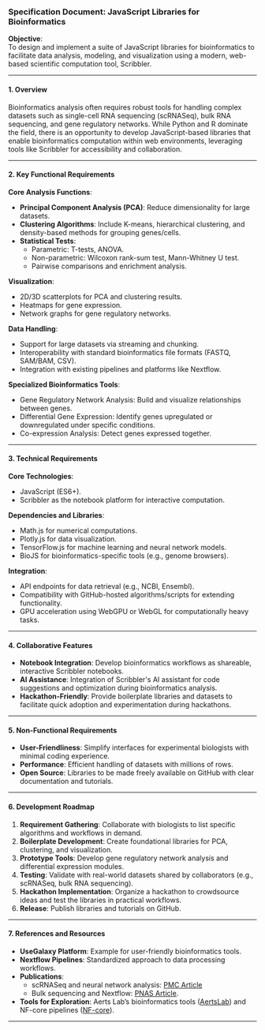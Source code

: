 ### Specification Document: JavaScript Libraries for Bioinformatics

**Objective**:  
To design and implement a suite of JavaScript libraries for bioinformatics to facilitate data analysis, modeling, and visualization using a modern, web-based scientific computation tool, Scribbler.

---

#### **1. Overview**

Bioinformatics analysis often requires robust tools for handling complex datasets such as single-cell RNA sequencing (scRNASeq), bulk RNA sequencing, and gene regulatory networks. While Python and R dominate the field, there is an opportunity to develop JavaScript-based libraries that enable bioinformatics computation within web environments, leveraging tools like Scribbler for accessibility and collaboration.

---

#### **2. Key Functional Requirements**

**Core Analysis Functions**:  
- **Principal Component Analysis (PCA)**: Reduce dimensionality for large datasets.  
- **Clustering Algorithms**: Include K-means, hierarchical clustering, and density-based methods for grouping genes/cells.  
- **Statistical Tests**:  
  - Parametric: T-tests, ANOVA.  
  - Non-parametric: Wilcoxon rank-sum test, Mann-Whitney U test.  
  - Pairwise comparisons and enrichment analysis.

**Visualization**:  
- 2D/3D scatterplots for PCA and clustering results.  
- Heatmaps for gene expression.  
- Network graphs for gene regulatory networks.  

**Data Handling**:  
- Support for large datasets via streaming and chunking.  
- Interoperability with standard bioinformatics file formats (FASTQ, SAM/BAM, CSV).  
- Integration with existing pipelines and platforms like Nextflow.

**Specialized Bioinformatics Tools**:  
- Gene Regulatory Network Analysis: Build and visualize relationships between genes.  
- Differential Gene Expression: Identify genes upregulated or downregulated under specific conditions.  
- Co-expression Analysis: Detect genes expressed together.  

---

#### **3. Technical Requirements**

**Core Technologies**:  
- JavaScript (ES6+).  
- Scribbler as the notebook platform for interactive computation.  

**Dependencies and Libraries**:  
- Math.js for numerical computations.  
- Plotly.js for data visualization.  
- TensorFlow.js for machine learning and neural network models.  
- BioJS for bioinformatics-specific tools (e.g., genome browsers).  

**Integration**:  
- API endpoints for data retrieval (e.g., NCBI, Ensembl).  
- Compatibility with GitHub-hosted algorithms/scripts for extending functionality.
- GPU acceleration using WebGPU or WebGL for computationally heavy tasks.  

---

#### **4. Collaborative Features**

- **Notebook Integration**: Develop bioinformatics workflows as shareable, interactive Scribbler notebooks.  
- **AI Assistance**: Integration of Scribbler's AI assistant for code suggestions and optimization during bioinformatics analysis.  
- **Hackathon-Friendly**: Provide boilerplate libraries and datasets to facilitate quick adoption and experimentation during hackathons.  

---

#### **5. Non-Functional Requirements**

- **User-Friendliness**: Simplify interfaces for experimental biologists with minimal coding experience.  
- **Performance**: Efficient handling of datasets with millions of rows.  
- **Open Source**: Libraries to be made freely available on GitHub with clear documentation and tutorials.  

---

#### **6. Development Roadmap**

1. **Requirement Gathering**: Collaborate with biologists to list specific algorithms and workflows in demand.  
2. **Boilerplate Development**: Create foundational libraries for PCA, clustering, and visualization.  
3. **Prototype Tools**: Develop gene regulatory network analysis and differential expression modules.  
4. **Testing**: Validate with real-world datasets shared by collaborators (e.g., scRNASeq, bulk RNA sequencing).  
5. **Hackathon Implementation**: Organize a hackathon to crowdsource ideas and test the libraries in practical workflows.  
6. **Release**: Publish libraries and tutorials on GitHub.

---

#### **7. References and Resources**

- **UseGalaxy Platform**: Example for user-friendly bioinformatics tools.  
- **Nextflow Pipelines**: Standardized approach to data processing workflows.  
- **Publications**:  
  - scRNASeq and neural network analysis: [PMC Article](https://pmc.ncbi.nlm.nih.gov/articles/PMC7790857/)  
  - Bulk sequencing and Nextflow: [PNAS Article](https://www.pnas.org/doi/10.1073/pnas.2118938119).  
- **Tools for Exploration**: Aerts Lab’s bioinformatics tools ([AertsLab](https://aertslab.org/)) and NF-core pipelines ([NF-core](https://nf-co.re/)).  

---

